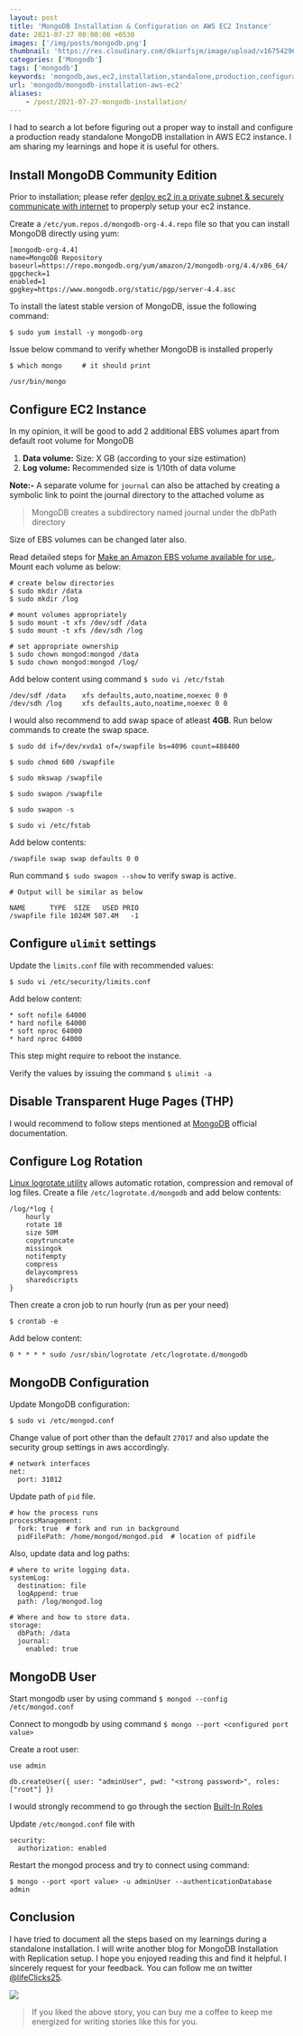 ```yaml
---
layout: post
title: 'MongoDB Installation & Configuration on AWS EC2 Instance'
date: 2021-07-27 00:00:00 +0530
images: ['/img/posts/mongodb.png']
thumbnail: 'https://res.cloudinary.com/dkiurfsjm/image/upload/v1675429691/MongoDB_jeatlj.jpg'
categories: ['Mongodb']
tags: ['mongodb']
keywords: 'mongodb,aws,ec2,installation,standalone,production,configuration'
url: 'mongodb/mongodb-installation-aws-ec2'
aliases:
    - /post/2021-07-27-mongodb-installation/
---
```


I had to search a lot before figuring out a proper way to install and configure a production ready standalone MongoDB installation in AWS EC2 instance. I am sharing my learnings and hope it is useful for others.

## Install MongoDB Community Edition

Prior to installation; please refer [deploy ec2 in a private subnet & securely communicate with internet](https://techinsights.manisuec.com/mongodb/db-ec2-private-subnet-vpc/) to properply setup your ec2 instance.

Create a `/etc/yum.repos.d/mongodb-org-4.4.repo` file so that you can install MongoDB directly using yum:

```
[mongodb-org-4.4]
name=MongoDB Repository
baseurl=https://repo.mongodb.org/yum/amazon/2/mongodb-org/4.4/x86_64/
gpgcheck=1
enabled=1
gpgkey=https://www.mongodb.org/static/pgp/server-4.4.asc
```

To install the latest stable version of MongoDB, issue the following command:

`$ sudo yum install -y mongodb-org`

Issue below command to verify whether MongoDB is installed properly

```
$ which mongo     # it should print 

/usr/bin/mongo
```

## Configure EC2 Instance

In my opinion, it will be good to add 2 additional EBS volumes apart from default root volume for MongoDB

1. **Data volume:** Size: X GB (according to your size estimation)
2. **Log volume:** Recommended size is 1/10th of data volume

**Note:-** A separate volume for `journal` can also be attached by creating a symbolic link to point the journal directory to the attached volume as

> MongoDB creates a subdirectory named journal under the dbPath directory

Size of EBS volumes can be changed later also.

Read detailed steps for [Make an Amazon EBS volume available for use.](https://docs.aws.amazon.com/AWSEC2/latest/UserGuide/ebs-using-volumes.html). 
Mount each volume as below:

```
# create below directories
$ sudo mkdir /data
$ sudo mkdir /log

# mount volumes appropriately
$ sudo mount -t xfs /dev/sdf /data
$ sudo mount -t xfs /dev/sdh /log

# set appropriate ownership
$ sudo chown mongod:mongod /data
$ sudo chown mongod:mongod /log/
```

Add below content using command `$ sudo vi /etc/fstab`

```
/dev/sdf /data    xfs defaults,auto,noatime,noexec 0 0
/dev/sdh /log     xfs defaults,auto,noatime,noexec 0 0
```

I would also recommend to add swap space of atleast **4GB**. Run below commands to create the swap space.

```
$ sudo dd if=/dev/xvda1 of=/swapfile bs=4096 count=488400

$ sudo chmod 600 /swapfile

$ sudo mkswap /swapfile

$ sudo swapon /swapfile

$ sudo swapon -s

$ sudo vi /etc/fstab
```

Add below contents: 

```
/swapfile swap swap defaults 0 0
```

Run command `$ sudo swapon --show` to verify swap is active.

```
# Output will be similar as below

NAME      TYPE  SIZE   USED PRIO
/swapfile file 1024M 507.4M   -1
```

## Configure `ulimit` settings

Update the `limits.conf` file with recommended values:

`$ sudo vi /etc/security/limits.conf`

Add below content:

```
* soft nofile 64000
* hard nofile 64000
* soft nproc 64000
* hard nproc 64000
```

This step might require to reboot the instance.

Verify the values by issuing the command `$ ulimit -a`

## Disable Transparent Huge Pages (THP)

I would recommend to follow steps mentioned at [MongoDB](https://docs.mongodb.com/v4.4/tutorial/transparent-huge-pages/) official documentation.

## Configure Log Rotation

[Linux logrotate utility](https://linux.die.net/man/8/logrotate) allows automatic rotation, compression and removal of log files. Create a file `/etc/logrotate.d/mongodb` and add below contents:

```
/log/*log {
    hourly
    rotate 10
    size 50M
    copytruncate
    missingok
    notifempty
    compress
    delaycompress
    sharedscripts
}
```

Then create a cron job to run hourly (run as per your need)

`$ crontab -e`

Add below content:

`0 * * * * sudo /usr/sbin/logrotate /etc/logrotate.d/mongodb`

## MongoDB Configuration

Update MongoDB configuration:

`$ sudo vi /etc/mongod.conf`

Change value of port other than the default `27017` and also update the security group settings in aws accordingly.

```
# network interfaces
net:
  port: 31012
```

Update path of `pid` file.

```
# how the process runs
processManagement:
  fork: true  # fork and run in background
  pidFilePath: /home/mongod/mongod.pid  # location of pidfile
```

Also, update data and log paths:

```
# where to write logging data.
systemLog:
  destination: file
  logAppend: true
  path: /log/mongod.log

# Where and how to store data.
storage:
  dbPath: /data
  journal:
    enabled: true
```

## MongoDB User

Start mongodb user by using command `$ mongod --config /etc/mongod.conf`

Connect to mongodb by using command `$ mongo --port <configured port value>`

Create a root user:

```
use admin

db.createUser({ user: "adminUser", pwd: "<strong password>", roles: ["root"] })
```

I would strongly recommend to go through the section [Built-In Roles](https://docs.mongodb.com/v4.4/reference/built-in-roles/)

Update `/etc/mongod.conf` file with

```
security:
  authorization: enabled
```

Restart the mongod process and try to connect using command:

`$ mongo --port <port value> -u adminUser --authenticationDatabase admin`

## Conclusion

I have tried to document all the steps based on my learnings during a standalone installation. I will write another blog for MongoDB Installation with Replication setup. I hope you enjoyed reading this and find it helpful. I sincerely request for your feedback. You can follow me on twitter [@lifeClicks25](https://twitter.com/lifeClicks25).

![](https://cdn-images-1.medium.com/max/1600/0*dMZ0BEHDv4MJYYGW.png)

> If you liked the above story, you can buy me a coffee to keep me energized for writing stories like this for you.